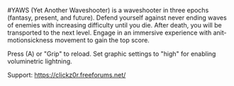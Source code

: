 #YAWS (Yet Another Waveshooter) 
is a waveshooter in three epochs (fantasy, present, and future). Defend yourself against never ending waves of enemies with increasing difficulty until you die. After death, you will be transported to the next level. Engage in an immersive experience with anit-motionsickness movement to gain the top score.

Press (A) or "Grip" to reload.
Set graphic settings to "high" for enabling voluminetric lightning.

Support: https://clickz0r.freeforums.net/
